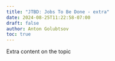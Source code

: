 ```yaml
---
title: "JTBD: Jobs To Be Done - extra"
date: 2024-08-25T11:22:58-07:00
draft: false
author: Anton Golubtsov
toc: true
---
```


Extra content on the topic
